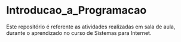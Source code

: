 # Introducao_a_Programacao
Este repositório é referente as atividades realizadas em sala de aula, durante o aprendizado no curso de Sistemas para Internet.
